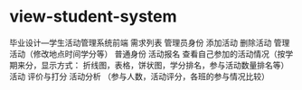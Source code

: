 # view-student-system
毕业设计—学生活动管理系统前端
  需求列表
    管理员身份
      添加活动
      删除活动
      管理活动（修改地点时间学分等）
    普通身份
      活动报名
      查看自己参加的活动情况（按学期来分，显示方式： 折线图，表格，饼状图，学分排名，参与活动数量排名等）
      活动 评价与打分
      活动分析 （参与人数，活动评分，各班的参与情况比较）